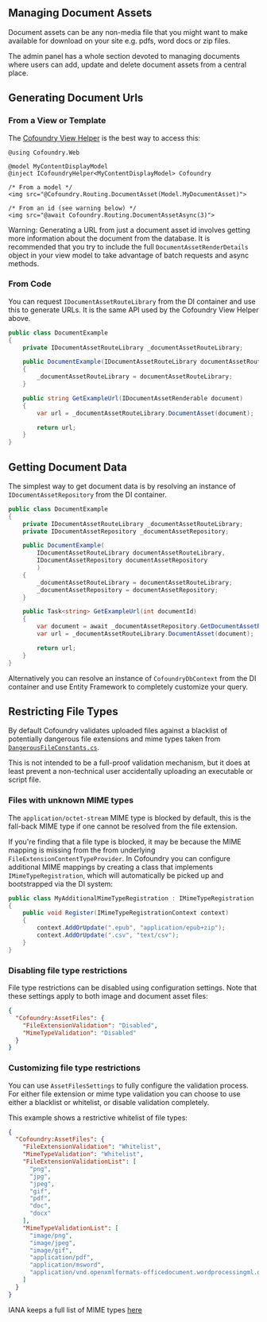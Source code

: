 ﻿## Managing Document Assets

Document assets can be any non-media file that you might want to make available for download on your site e.g. pdfs, word docs or zip files.

The admin panel has a whole section devoted to managing documents where users can add, update and delete document assets from a central place.

## Generating Document Urls

### From a View or Template

The [Cofoundry View Helper](Cofoundry-View-Helper) is the best way to access this:

```
@using Cofoundry.Web

@model MyContentDisplayModel
@inject ICofoundryHelper<MyContentDisplayModel> Cofoundry

/* From a model */
<img src="@Cofoundry.Routing.DocumentAsset(Model.MyDocumentAsset)">

/* From an id (see warning below) */
<img src="@await Cofoundry.Routing.DocumentAssetAsync(3)">
```

Warning: Generating a URL from just a document asset id involves getting more information about the document from the database. It is recommended that you try to include the full `DocumentAssetRenderDetails` object in your view model to take advantage of batch requests and async methods.

### From Code

You can request `IDocumentAssetRouteLibrary` from the DI container and use this to generate URLs. It is the same API used by the Cofoundry View Helper above.

```csharp
public class DocumentExample
{
    private IDocumentAssetRouteLibrary _documentAssetRouteLibrary;

    public DocumentExample(IDocumentAssetRouteLibrary documentAssetRouteLibrary)
    {
        _documentAssetRouteLibrary = documentAssetRouteLibrary;
    }

    public string GetExampleUrl(IDocumentAssetRenderable document)
    {
        var url = _documentAssetRouteLibrary.DocumentAsset(document);

        return url;
    }
}

```

## Getting Document Data

The simplest way to get document data is by resolving an instance of `IDocumentAssetRepository` from the DI container.

```csharp
public class DocumentExample
{
    private IDocumentAssetRouteLibrary _documentAssetRouteLibrary;
    private IDocumentAssetRepository _documentAssetRepository;

    public DocumentExample(
        IDocumentAssetRouteLibrary documentAssetRouteLibrary,
        IDocumentAssetRepository documentAssetRepository
        )
    {
        _documentAssetRouteLibrary = documentAssetRouteLibrary;
        _documentAssetRepository = documentAssetRepository;
    }

    public Task<string> GetExampleUrl(int documentId)
    {
        var document = await _documentAssetRepository.GetDocumentAssetRenderDetailsByIdAsync(documentId);
        var url = _documentAssetRouteLibrary.DocumentAsset(document);

        return url;
    }
}
```

Alternatively you can resolve an instance of `CofoundryDbContext` from the DI container and use Entity Framework to completely customize your query.

## Restricting File Types

By default Cofoundry validates uploaded files against a blacklist of potentially dangerous file extensions and mime types taken from [`DangerousFileConstants.cs`](https://github.com/cofoundry-cms/cofoundry/blob/master/src/Cofoundry.Core/Core/Constants/DangerousFileConstants.cs). 

This is not intended to be a full-proof validation mechanism, but it does at least prevent a non-technical user accidentally uploading an executable or script file.

### Files with unknown MIME types

The `application/octet-stream` MIME type is blocked by default, this is the fall-back MIME type if one cannot be resolved from the file extension.

If you're finding that a file type is blocked, it may be because the MIME mapping is missing from the from underlying `FileExtensionContentTypeProvider`. In Cofoundry you can configure additional MIME mappings by creating a class that implements `IMimeTypeRegistration`, which will automatically be picked up and bootstrapped via the DI system:

```csharp
public class MyAdditionalMimeTypeRegistration : IMimeTypeRegistration
{
    public void Register(IMimeTypeRegistrationContext context)
    {
        context.AddOrUpdate(".epub", "application/epub+zip");
        context.AddOrUpdate(".csv", "text/csv");
    }
}
```

### Disabling file type restrictions

File type restrictions can be disabled using configuration settings. Note that these settings apply to both image and document asset files:

```json
{
  "Cofoundry:AssetFiles": {
    "FileExtensionValidation": "Disabled",
    "MimeTypeValidation": "Disabled"
  }
}
```

### Customizing file type restrictions

You can use `AssetFilesSettings` to fully configure the validation process. For either file extension or mime type validation you can choose to use either a blacklist or whitelist, or disable validation completely.

This example shows a restrictive whitelist of file types:

```json
{
  "Cofoundry:AssetFiles": {
    "FileExtensionValidation": "Whitelist",
    "MimeTypeValidation": "Whitelist",
    "FileExtensionValidationList": [
      "png",
      "jpg",
      "jpeg",
      "gif",
      "pdf",
      "doc",
      "docx"
    ],
    "MimeTypeValidationList": [
      "image/png",
      "image/jpeg",
      "image/gif",
      "application/pdf",
      "application/msword",
      "application/vnd.openxmlformats-officedocument.wordprocessingml.document"
    ]
  }
}
```

IANA keeps a full list of MIME types [here](http://www.iana.org/assignments/media-types/media-types.xhtml)